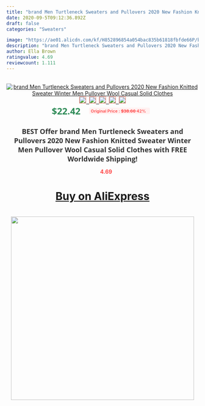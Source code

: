 ```yaml
---
title: "brand Men Turtleneck Sweaters and Pullovers 2020 New Fashion Knitted Sweater Winter Men Pullover  Wool Casual Solid Clothes"
date: 2020-09-5T09:12:36.892Z
draft: false
categories: "Sweaters"

image: "https://ae01.alicdn.com/kf/H852896854a054bac835b61818fbfde66P/brand-Men-Turtleneck-Sweaters-and-Pullovers-2020-New-Fashion-Knitted-Sweater-Winter-Men-Pullover-Wool-Casual.jpg"
description: "brand Men Turtleneck Sweaters and Pullovers 2020 New Fashion Knitted Sweater Winter Men Pullover  Wool Casual Solid Clothes"
author: Ella Brown
ratingvalue: 4.69
reviewcount: 1.111
---
```

<br>
<div style="text-align: center;">
<a href="https://s.click.aliexpress.com/e/_AkE8xF" target="_blank" rel="nofollow noopener noreferrer"><img alt="brand Men Turtleneck Sweaters and Pullovers 2020 New Fashion Knitted Sweater Winter Men Pullover  Wool Casual Solid Clothes" class="magnifier-image" src="https://ae01.alicdn.com/kf/H852896854a054bac835b61818fbfde66P/brand-Men-Turtleneck-Sweaters-and-Pullovers-2020-New-Fashion-Knitted-Sweater-Winter-Men-Pullover-Wool-Casual.jpg_640x640.jpg">
<br>
<img style="border:1px solid salmon" src="https://ae01.alicdn.com/kf/H852896854a054bac835b61818fbfde66P/brand-Men-Turtleneck-Sweaters-and-Pullovers-2020-New-Fashion-Knitted-Sweater-Winter-Men-Pullover-Wool-Casual.jpg_120x120.jpg">&nbsp;&nbsp;<img style="border:1px solid salmon" src="https://ae01.alicdn.com/kf/H75d9674b3f3d454597b7d4852ce9e1f4F/brand-Men-Turtleneck-Sweaters-and-Pullovers-2020-New-Fashion-Knitted-Sweater-Winter-Men-Pullover-Wool-Casual.jpg_120x120.jpg">&nbsp;&nbsp;<img style="border:1px solid salmon" src="https://ae01.alicdn.com/kf/Hf8f94fa72fed475a86471c58ec6425336/brand-Men-Turtleneck-Sweaters-and-Pullovers-2020-New-Fashion-Knitted-Sweater-Winter-Men-Pullover-Wool-Casual.jpg_120x120.jpg">&nbsp;&nbsp;<img style="border:1px solid salmon" src="https://ae01.alicdn.com/kf/Heae415e045304ee49c5efc42ec057d632/brand-Men-Turtleneck-Sweaters-and-Pullovers-2020-New-Fashion-Knitted-Sweater-Winter-Men-Pullover-Wool-Casual.jpg_120x120.jpg">&nbsp;&nbsp;<img style="border:1px solid salmon" src="https://ae01.alicdn.com/kf/Hdbeb47cfcad64a2c9617b82297c2a3f1w/brand-Men-Turtleneck-Sweaters-and-Pullovers-2020-New-Fashion-Knitted-Sweater-Winter-Men-Pullover-Wool-Casual.jpg_120x120.jpg"></a></div><br0>
<div style="text-align: center;"><span style="background-color: white; border: 0px; box-sizing: border-box; color: seagreen; display: inline-block; font-family: &quot;open sans&quot; , &quot;arial&quot; , &quot;helvetica&quot; , sans-serif , &quot;heiti&quot;; font-size: 24px; font-stretch: inherit; font-weight: 700; line-height: inherit; margin: 0px 10px 0px 0px; padding: 0px; vertical-align: middle;">$22.42 </span>
<span style="background: rgb(255 , 241 , 241); border-radius: 3px; border: 0px; box-sizing: border-box; color: #ff4747; display: inline-block; font-family: inherit; font-size: 12px; font-stretch: inherit; font-style: inherit; font-variant: inherit; font-weight: 600; line-height: inherit; margin: 0px; padding: 2px 5px; transform: scale(0.9); vertical-align: middle;">Original Price : <b style="text-decoration: line-through;">$38.66 </b> 42%&nbsp;&nbsp;</span></div>
<h1 style="color: #333333; display: inline-block; font-family: &quot;open sans&quot; , &quot;arial&quot; , &quot;helvetica&quot; , sans-serif , &quot;heiti&quot;; font-size: 18px; font-stretch: inherit; font-weight: 700; text-align: center;">BEST Offer brand Men Turtleneck Sweaters and Pullovers 2020 New Fashion Knitted Sweater Winter Men Pullover  Wool Casual Solid Clothes with FREE Worldwide Shipping!</h1>
<div style="color: #ff4747; text-align: center;">
<img src="https://4.bp.blogspot.com/-M0ZcTcb-5uY/XleCXlxnR4I/AAAAAAAAAEc/OrjgMkXV1oMQFaCRZj5HQwOCBcu3w1FegCPcBGAYYCw/s1600/star.png" style="height: 15px;">&nbsp;<b>4.69</b></div>
<div class="button_cont" align="center"><a class="buynow_a" href="https://s.click.aliexpress.com/e/_AkE8xF" target="_blank" rel="nofollow noopener noreferrer"><H1>Buy on AliExpress</H1></a></div><br>
<div class="separator" style="clear: both; text-align: center;">
<img src="https://lh3.googleusercontent.com/-pTy5HemUv9M/XlePHvY0dAI/AAAAAAAAAE4/0nX5iRUoIWY8eMW9Dpxeirr157OZliDIgCLcBGAsYHQ/s1600/badge.gif" width="480">
</div>
